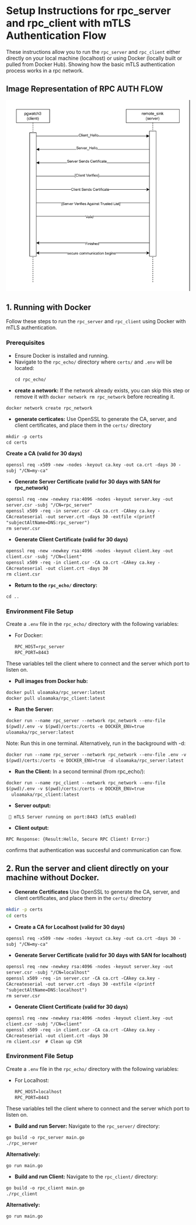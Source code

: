 # Setup Instructions for rpc_server and rpc_client with mTLS Authentication Flow
These instructions allow you to run the `rpc_server` and `rpc_client` either directly on your local machine (localhost) or using Docker (locally built or pulled from Docker Hub).
Showing how the basic mTLS authentication process works in a rpc network.

## Image Representation of RPC AUTH FLOW

![mTLS Authentication Flow](./images/Screenshot_2-4-2025_6201_.jpeg)
## 1. Running with Docker
Follow these steps to run the `rpc_server` and `rpc_client` using Docker with mTLS authentication.

### Prerequisites
- Ensure Docker is installed and running.
- Navigate to the `rpc_echo/` directory where `certs/` and `.env` will be located:
  ```
  cd rpc_echo/
  ```
- **create a network:**
If the network already exists, you can skip this step or remove it with `docker network rm rpc_network` before recreating it.
```
docker network create rpc_network
```
- **generate certicates:**
Use OpenSSL to generate the CA, server, and client certificates, and place them in the `certs/` directory
```
mkdir -p certs
cd certs
```
**Create a CA (valid for 30 days)**
```
openssl req -x509 -new -nodes -keyout ca.key -out ca.crt -days 30 -subj "/CN=my-ca"
```
- **Generate Server Certificate (valid for 30 days with SAN for rpc_network)**
```
openssl req -new -newkey rsa:4096 -nodes -keyout server.key -out server.csr -subj "/CN=rpc_server"
openssl x509 -req -in server.csr -CA ca.crt -CAkey ca.key -CAcreateserial -out server.crt -days 30 -extfile <(printf "subjectAltName=DNS:rpc_server")
rm server.csr
```
- **Generate Client Certificate (valid for 30 days)**
```
openssl req -new -newkey rsa:4096 -nodes -keyout client.key -out client.csr -subj "/CN=client"
openssl x509 -req -in client.csr -CA ca.crt -CAkey ca.key -CAcreateserial -out client.crt -days 30
rm client.csr  
```
- **Return to the `rpc_echo/` directory:**
```
cd ..
```
### Environment File Setup
Create a `.env` file in the `rpc_echo/` directory with the following variables:
- For Docker:
    ```
    RPC_HOST=rpc_server
    RPC_PORT=8443
    ```
These variables tell the client where to connect and the server which port to listen on.
- **Pull images from Docker hub:**
```
docker pull uloamaka/rpc_server:latest
docker pull uloamaka/rpc_client:latest
```

- **Run the Server:**
```
docker run --name rpc_server --network rpc_network --env-file $(pwd)/.env -v $(pwd)/certs:/certs -e DOCKER_ENV=true uloamaka/rpc_server:latest
```
Note: Run this in one terminal. Alternatively, run in the background with -d:
```
docker run --name rpc_server --network rpc_network --env-file .env -v $(pwd)/certs:/certs -e DOCKER_ENV=true -d uloamaka/rpc_server:latest
```

- **Run the Client:**
  In a second terminal (from rpc_echo/):
```
docker run --name rpc_client --network rpc_network --env-file $(pwd)/.env -v $(pwd)/certs:/certs -e DOCKER_ENV=true 
  uloamaka/rpc_client:latest
```
- **Server output:**
```
 🔐 mTLS Server running on port:8443 (mTLS enabled)
```
- **Client output:**
```
RPC Response: {Result:Hello, Secure RPC Client! Error:}
```
confirms that authentication was succesful and communication can flow.

## 2. Run the server and client directly on your machine without Docker.
- **Generate Certificates**
Use OpenSSL to generate the CA, server, and client certificates, and place them in the `certs/` directory 
```bash
mkdir -p certs
cd certs
```
- **Create a CA for Localhost (valid for 30 days)**
```
openssl req -x509 -new -nodes -keyout ca.key -out ca.crt -days 30 -subj "/CN=my-ca"
```
- **Generate Server Certificate (valid for 30 days with SAN for localhost)**
```
openssl req -new -newkey rsa:4096 -nodes -keyout server.key -out server.csr -subj "/CN=localhost"
openssl x509 -req -in server.csr -CA ca.crt -CAkey ca.key -CAcreateserial -out server.crt -days 30 -extfile <(printf "subjectAltName=DNS:localhost")
rm server.csr
```
- **Generate Client Certificate (valid for 30 days)**
```
openssl req -new -newkey rsa:4096 -nodes -keyout client.key -out client.csr -subj "/CN=client"
openssl x509 -req -in client.csr -CA ca.crt -CAkey ca.key -CAcreateserial -out client.crt -days 30
rm client.csr  # Clean up CSR
```
### Environment File Setup
Create a `.env` file in the `rpc_echo/` directory with the following variables:
- For Localhost:
    ```
    RPC_HOST=localhost
    RPC_PORT=8443
    ```
These variables tell the client where to connect and the server which port to listen on.

- **Build and run Server:**
Navigate to the `rpc_server/` directory:
```
go build -o rpc_server main.go
./rpc_server
```
**Alternatively:**
```
go run main.go
```
- **Build and run Client:**
Navigate to the `rpc_client/` directory:

```
go build -o rpc_client main.go
./rpc_client
```
**Alternatively:**
```
go run main.go
```
